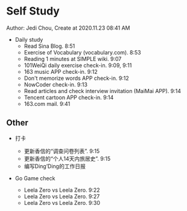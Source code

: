 # Self Study

Author: Jedi Chou, Create at 2020.11.23 08:41 AM

* Daily study
  * Read Sina Blog. 8:51
  * Exercise of Vocabulary (vocabulary.com). 8:53
  * Reading 1 minutes at SIMPLE wiki. 9:07
  * 101WeiQi daily exercise check-in. 9:09, 9:11
  * 163 music APP check-in. 9:12
  * Don't memorize words APP check-in. 9:12
  * NowCoder check-in. 9:13
  * Read articles and check interview invitation (MaiMai APP). 9:14
  * Tencent cartoon APP check-in. 9:14
  * 163.com mail. 9:41

## Other

* 打卡
  * 更新香信的“调查问卷列表”. 9:15
  * 更新香信的“个人14天内旅居史”. 9:15
  * 编写Ding’Ding的工作日报

* Go Game check
  * Leela Zero vs Leela Zero. 9:22
  * Leela Zero vs Leela Zero. 9:27
  * Leela Zero vs Leela Zero. 9:30
